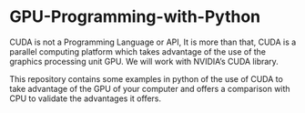 # GPU-Programming-with-Python
CUDA is not a Programming Language or API, It is more than that, CUDA is a parallel computing platform which takes advantage of the use of the graphics processing unit GPU. We will work with NVIDIA’s CUDA library.

This repository contains some examples in python of the use of CUDA to take advantage of the GPU of your computer and offers a comparison with CPU to validate the advantages it offers.



